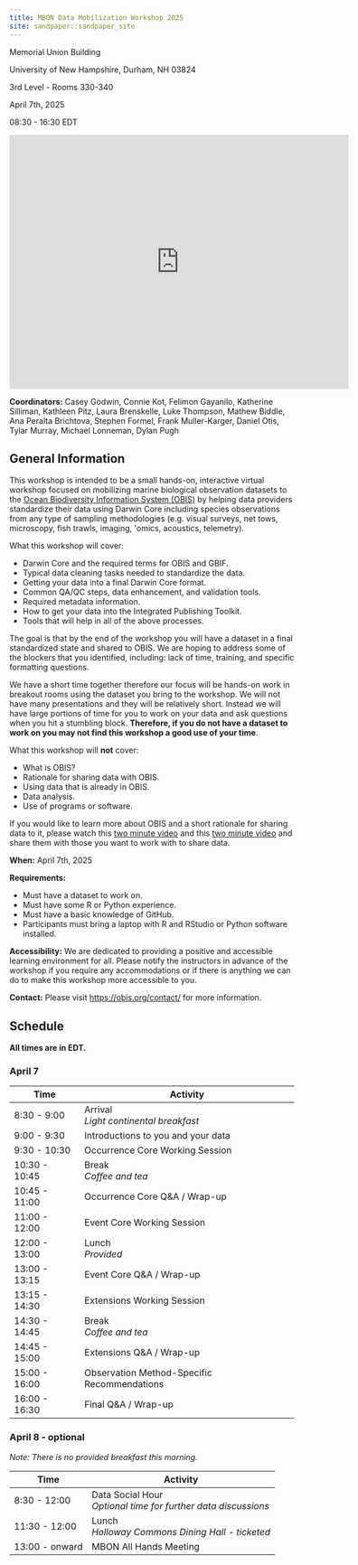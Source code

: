 ```yaml
---
title: MBON Data Mobilization Workshop 2025
site: sandpaper::sandpaper_site
---
```


Memorial Union Building

University of New Hampshire, Durham, NH 03824

3rd Level - Rooms 330-340

April 7th, 2025

08:30 - 16:30 EDT

<iframe src="https://www.google.com/maps/embed?pb=!1m18!1m12!1m3!1d2911.5801006982406!2d-70.93253572344233!3d43.134346385833425!2m3!1f0!2f0!3f0!3m2!1i1024!2i768!4f13.1!3m3!1m2!1s0x89e2934d8ef2e32f%3A0x2decc5e98b35d2d!2sMemorial%20Union%20Building!5e0!3m2!1sen!2sus!4v1737563338824!5m2!1sen!2sus" width="600" height="450" style="border:0;" allowfullscreen="" loading="lazy" referrerpolicy="no-referrer-when-downgrade"></iframe>


**Coordinators:** 
Casey Godwin, 
Connie Kot, 
Felimon Gayanilo,
Katherine Silliman, 
Kathleen Pitz,
Laura Brenskelle,
Luke Thompson,
Mathew Biddle, 
Ana Peralta Brichtova, 
Stephen Formel,
Frank Muller-Karger,
Daniel Otis,
Tylar Murray,
Michael Lonneman,
Dylan Pugh

## General Information

This workshop is intended to be a small hands-on, interactive virtual workshop focused on mobilizing 
marine biological observation datasets to the [Ocean Biodiversity Information System (OBIS)](https://obis.org) 
by helping data providers standardize their data using Darwin Core including species observations from any 
type of sampling methodologies (e.g. visual surveys, net tows, microscopy, fish trawls, imaging, 'omics, 
acoustics, telemetry).

What this workshop will cover:

* Darwin Core and the required terms for OBIS and GBIF.
* Typical data cleaning tasks needed to standardize the data.
* Getting your data into a final Darwin Core format.
* Common QA/QC steps, data enhancement, and validation tools.
* Required metadata information.
* How to get your data into the Integrated Publishing Toolkit.
* Tools that will help in all of the above processes.

The goal is that by the end of the workshop you will have a dataset in a final standardized state and shared to OBIS. 
We are hoping to address some of the blockers that you identified, including: lack of time, training, and specific 
formatting questions.

We have a short time together therefore our focus will be hands-on work in breakout rooms using the dataset you bring 
to the workshop. We will not have many presentations and they will be relatively short. Instead we will have large 
portions of time for you to work on your data and ask questions when you hit a stumbling block. **Therefore, if you do 
not have a dataset to work on you may not find this workshop a good use of your time**.

What this workshop will **not** cover:

* What is OBIS?
* Rationale for sharing data with OBIS.
* Using data that is already in OBIS.
* Data analysis.
* Use of programs or software.

If you would like to learn more about OBIS and a short rationale for sharing data to it, please watch 
this [two minute video](https://youtu.be/E6NblAC-1uE) and this [two minute video](https://youtu.be/mmD-EYNOrFA) and 
share them with those you want to work with to share data.

**When:**
April 7th, 2025

**Requirements:**

* Must have a dataset to work on.
* Must have some R or Python experience.
* Must have a basic knowledge of GitHub.
* Participants must bring a laptop with R and RStudio or Python software installed.

**Accessibility:**
We are dedicated to providing a positive and accessible learning environment for all. Please
notify the instructors in advance of the workshop if you require any accommodations or if there is
anything we can do to make this workshop more accessible to you.

**Contact:**
Please visit <a href="https://obis.org/contact/">https://obis.org/contact/</a> for more information. 

## Schedule

__All times are in EDT.__

### April 7

Time |  Activity
---|---
8:30 - 9:00 |  Arrival <br> *Light continental breakfast* <br>
9:00 - 9:30  |  Introductions to you and your data
9:30 - 10:30  |  Occurrence Core Working Session
10:30 - 10:45  |  Break <br> *Coffee and tea* <br>
10:45 - 11:00  |  Occurrence Core Q&A / Wrap-up
11:00 - 12:00  |  Event Core Working Session
12:00 - 13:00  |  Lunch <br> *Provided* <br>
13:00 - 13:15  |  Event Core Q&A / Wrap-up
13:15 - 14:30  |  Extensions Working Session
14:30 - 14:45  | Break <br> *Coffee and tea* <br>
14:45 - 15:00  |  Extensions Q&A / Wrap-up
15:00 - 16:00  |  Observation Method-Specific Recommendations
16:00 - 16:30  | Final Q&A / Wrap-up


### April 8 - optional
*Note: There is no provided breakfast this morning.*

Time |  Activity
---|---
8:30 - 12:00 |  Data Social Hour <br> *Optional time for further data discussions* <br>
11:30 - 12:00  |  Lunch <br> *Holloway Commons Dining Hall - ticketed* <br>
13:00 - onward  |  MBON All Hands Meeting
